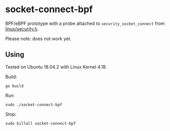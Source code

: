 # socket-connect-bpf

BPF/eBPF prototype with a probe attached to `security_socket_connect` from [linux/security.h](https://github.com/torvalds/linux/blob/master/include/linux/security.h).

Please note: does not work yet.

## Using
Tested on Ubuntu 18.04.2 with Linux Kernel 4.18.

Build:

    go build

Run:

    sudo ./socket-connect-bpf

Stop:

    sudo killall socket-connect-bpf
